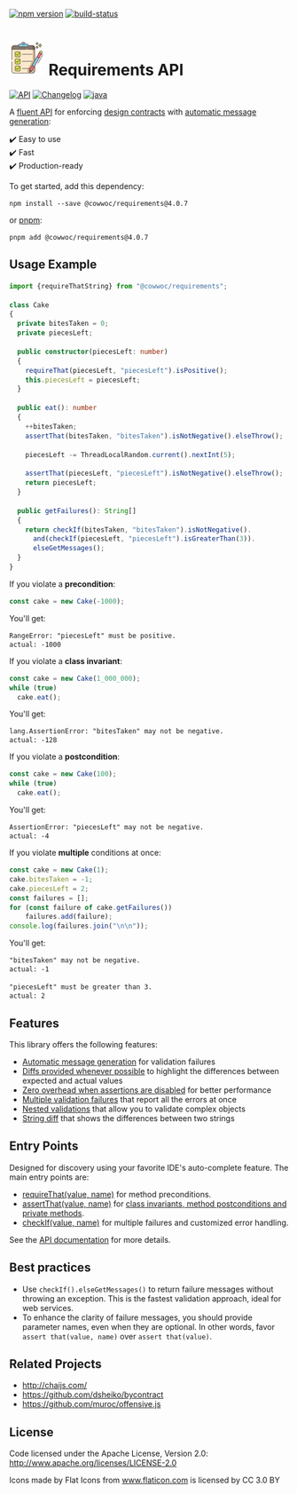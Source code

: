 [![npm version](https://badge.fury.io/js/%40cowwoc%2Frequirements.svg)](https://badge.fury.io/js/%40cowwoc%2Frequirements)
[![build-status](https://github.com/cowwoc/requirements.js/workflows/Build/badge.svg)](https://github.com/cowwoc/requirements.js/actions?query=workflow%3ABuild)

# <img src="https://raw.githubusercontent.com/cowwoc/requirements.js/release-4.0.7/docs/checklist.svg?sanitize=true" width=64 height=64 alt="checklist"> Requirements API

[![API](https://img.shields.io/badge/api_docs-5B45D5.svg)](https://cowwoc.github.io/requirements.js/4.0.7/docs/api/)
[![Changelog](https://img.shields.io/badge/changelog-A345D5.svg)](docs/Changelog.md)
[![java](https://img.shields.io/badge/other%20languages-java-457FD5.svg)](../../../requirements.java)

A [fluent API](https://en.m.wikipedia.org/docs/Fluent_interface) for enforcing
[design contracts](https://en.wikipedia.org/docs/Design_by_contract) with
[automatic message generation](docs/Features.md#automatic-message-generation):

✔️ Easy to use  
✔️ Fast  
✔️ Production-ready

To get started, add this dependency:

```shell
npm install --save @cowwoc/requirements@4.0.7
```

or [pnpm](https://pnpm.io/):

```shell
pnpm add @cowwoc/requirements@4.0.7
```

## Usage Example

```typescript
import {requireThatString} from "@cowwoc/requirements";

class Cake
{
  private bitesTaken = 0;
  private piecesLeft;

  public constructor(piecesLeft: number)
  {
    requireThat(piecesLeft, "piecesLeft").isPositive();
    this.piecesLeft = piecesLeft;
  }

  public eat(): number
  {
    ++bitesTaken;
    assertThat(bitesTaken, "bitesTaken").isNotNegative().elseThrow();

    piecesLeft -= ThreadLocalRandom.current().nextInt(5);

    assertThat(piecesLeft, "piecesLeft").isNotNegative().elseThrow();
    return piecesLeft;
  }

  public getFailures(): String[]
  {
    return checkIf(bitesTaken, "bitesTaken").isNotNegative().
      and(checkIf(piecesLeft, "piecesLeft").isGreaterThan(3)).
      elseGetMessages();
  }
}
```

If you violate a **precondition**:

```typescript
const cake = new Cake(-1000);
```

You'll get:

```
RangeError: "piecesLeft" must be positive.
actual: -1000
```

If you violate a **class invariant**:

```typescript
const cake = new Cake(1_000_000);
while (true)
  cake.eat();
```

You'll get:

```
lang.AssertionError: "bitesTaken" may not be negative.
actual: -128
```

If you violate a **postcondition**:

```typescript
const cake = new Cake(100);
while (true)
  cake.eat();
```

You'll get:

```
AssertionError: "piecesLeft" may not be negative.
actual: -4
```

If you violate **multiple** conditions at once:

```typescript
const cake = new Cake(1);
cake.bitesTaken = -1;
cake.piecesLeft = 2;
const failures = [];
for (const failure of cake.getFailures())
    failures.add(failure);
console.log(failures.join("\n\n"));
```

You'll get:

```
"bitesTaken" may not be negative.
actual: -1

"piecesLeft" must be greater than 3.
actual: 2
```

## Features

This library offers the following features:

* [Automatic message generation](docs/Features.md#automatic-message-generation) for validation failures
* [Diffs provided whenever possible](docs/Features.md#diffs-provided-whenever-possible) to highlight the
  differences between expected and actual values
* [Zero overhead when assertions are disabled](docs/Features.md#assertion-support) for better performance
* [Multiple validation failures](docs/Features.md#multiple-validation-failures) that report all the errors at
  once
* [Nested validations](docs/Features.md#nested-validations) that allow you to validate complex objects
* [String diff](docs/Features.md#string-diff) that shows the differences between two strings

## Entry Points

Designed for discovery using your favorite IDE's auto-complete feature.
The main entry points are:

* [requireThat(value, name)](https://cowwoc.github.io/requirements.js/4.0.7/docs/api/module-DefaultRequirements.html#~requireThat)
  for method preconditions.
* [assertThat(value, name)](https://cowwoc.github.io/requirements.js/4.0.7/docs/api/module-DefaultRequirements.html#~assertThat)
  for [class invariants, method postconditions and private methods](docs/Features.md#assertion-support). 
* [checkIf(value, name)](https://cowwoc.github.io/requirements.js/4.0.7/docs/api/module-DefaultRequirements.html#~checkIf)
  for multiple failures and customized error handling.

See the [API documentation](https://cowwoc.github.io/requirements.js/4.0.7/docs/api/) for more details.

## Best practices

* Use `checkIf().elseGetMessages()` to return failure messages without throwing an exception.
  This is the fastest validation approach, ideal for web services.
* To enhance the clarity of failure messages, you should provide parameter names, even when they are optional.
  In other words, favor `assert that(value, name)` over `assert that(value)`.

## Related Projects

* http://chaijs.com/
* https://github.com/dsheiko/bycontract
* https://github.com/muroc/offensive.js

## License

Code licensed under the Apache License, Version 2.0: http://www.apache.org/licenses/LICENSE-2.0

Icons made by Flat Icons from www.flaticon.com is licensed by CC 3.0 BY